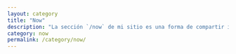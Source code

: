 ```yaml
---
layout: category
title: "Now"
description: "La sección `/now` de mi sitio es una forma de compartir información actualizada sobre lo que estoy haciendo y viviendo en este momento."
category: now
permalink: /category/now/
---
```

